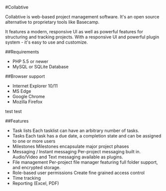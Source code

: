 #Collabtive

Collabtive is web-based project management software. 
It's an open source alternative to proprietary tools like Basecamp.

It features a modern, responsive UI as well as powerful features for structuring and tracking projects.
With a responsive UI and powerful plugin system - it's easy to use and customize.

##Requirements
* PHP 5.5 or newer
* MySQL or SQLite Database

##Browser support
* Internet Explorer 10/11
* MS Edge
* Google Chrome
* Mozilla Firefox

test
test

##Features
* Task lists
    Each tasklist can have an arbitrary number of tasks.
* Tasks
    Each task has a due date, a completion state and can be assigned to one or more users
* Milestones
    Milestones encapsulate major project phases
* Messaging / Instant messaging
    Per-project messaging built in. Audio/Video and Text messaging available as plugins.
* File management
    Per-project file manager featuring full folder support, and encrypted storage.
* Role-based user permissions
    Create fine grained access control
* Time tracking
* Reporting (Excel, PDF)
